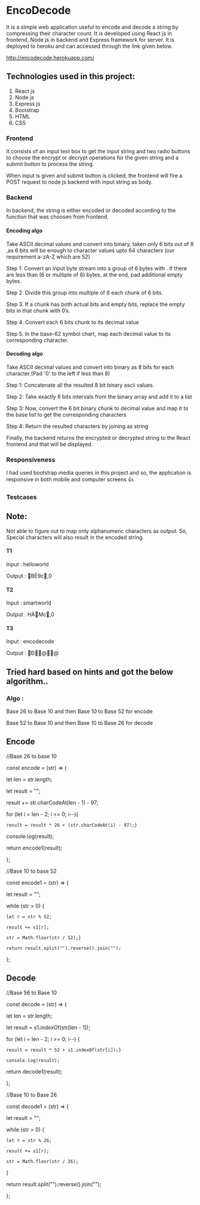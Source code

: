 # EncoDecode

It is a simple web application useful to encode and decode a string by compressing their character count. It is developed using React js in frontend, Node js in backend and Express framework for server. It is deployed to heroku and can accessed through the link given below.

http://encodecode.herokuapp.com/

## Technologies used in this project:

1. React js
2. Node js
3. Express js
4. Bootstrap
5. HTML
6. CSS

### Frontend

It consists of an input text box to get the input string and two radio buttons to choose the encrypt or decrypt operations for the given string and a submit button to process the string.

When input is given and submit button is clicked, the frontend will fire a POST request to node js backend with input string as body.

### Backend

In backend, the string is either encoded or decoded according to the function that was choosen from frontend.


#### Encoding algo

Take ASCII decimal values and convert into binary, taken only 6 bits out of 8 ,as 6 bits will be enough to character values upto 64 characters (our requirement a-zA-Z which are 52)

Step 1: Convert an input byte stream into a group of 6 bytes with .
If there are less than (6 or multiple of 6) bytes, at the end, pad additional empty bytes.

Step 2. Divide this group into multiple of 8 each chunk of 6 bits. 

Step 3. If a chunk has both actual bits and empty bits, replace the empty bits in that chunk with 0’s.

Step 4. Convert each 6 bits chunk to its decimal value

Step 5. In the base-62 symbol chart, map each decimal value to its corresponding character.

#### Decoding algo

Take ASCII decimal values and convert into binary as 8 bits for each character.(Pad '0' to the left if less than 8)

Step 1: Concatenate all the resulted 8 bit binary ascii values.

Step 2: Take exactly 6 bits intervals from the binary array and add it to a list

Step 3: Now, convert the 6 bit binary chunk to decimal value and map it to the base list to get the corresponding characters

Step 4: Return the resulted characters by joining as string

Finally, the backend returns the encrypted or decrypted string to the React frontend and that will be displayed.

### Responsiveness

I had used bootstrap media queries in this project and so, the application is responsive in both mobile and computer screens :+1:.


### Testcases

## Note:
Not able to figure out to map only alphanumeric characters as output. So, Special characters will also result in the encoded string.

#### T1

Input  : helloworld

Output : BË9c,0

#### T2

Input  : smartworld

Output : HÀMc,0

#### T3

Input  : encodecode

Output : Ð@@



## Tried hard based on hints and got the below algorithm..

### Algo :  

Base 26 to Base 10 and then Base 10 to Base 52 for encode


Base 52 to Base 10 and then Base 10 to Base 26 for decode


## Encode

//Base 26 to base 10

const encode = (str) => {
	
  let len = str.length;
	
  let result = "";
	
  result += str.charCodeAt(len - 1) - 97;
	
  for (let i = len - 2; i >= 0; i--){
		
    result = result * 26 + (str.charCodeAt(i) - 97);}

  console.log(result);
	
  return encode1(result);

};

//Base 10 to base 52

const encode1 = (str) => {
	
  let result = "";
	
  while (str > 0) {
		
    let r = str % 52;
		
    result += s1[r];
		
    str = Math.floor(str / 52);}
    
	return result.split("").reverse().join("");

};


## Decode

//Base 56 to Base 10

const decode = (str) => {
	
  let len = str.length;
	
  let result = s1.indexOf(str[len - 1]);
	
  for (let i = len - 2; i >= 0; i--) {
		
    result = result * 52 + s1.indexOf(str[i]);}
    
	console.log(result);
	
  return decode1(result);

};


//Base 10 to Base 26

const decode1 = (str) => {
	
  let result = "";
	
  while (str > 0) {
		
    let r = str % 26;
		
    result += s1[r];
		
    str = Math.floor(str / 26);
	
  }
	
  return result.split("").reverse().join("");

};

